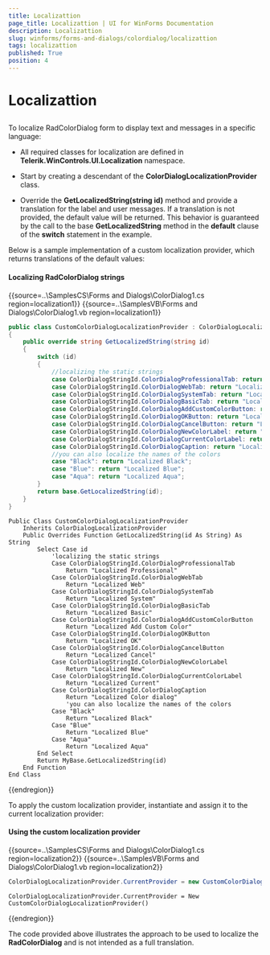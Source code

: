 ```yaml
---
title: Localizattion
page_title: Localizattion | UI for WinForms Documentation
description: Localizattion
slug: winforms/forms-and-dialogs/colordialog/localizattion
tags: localizattion
published: True
position: 4
---
```


# Localizattion



## 

To localize RadColorDialog form to display text and messages in a specific language:

* All required classes for localization are defined in __Telerik.WinControls.UI.Localization__ namespace.
		  	

* Start by creating a descendant of the __ColorDialogLocalizationProvider__ class.
		  	

* Override the __GetLocalizedString(string id)__ method and provide a translation for the label and user messages. If a translation is not provided, the default value will be returned. This behavior is guaranteed by the call to the base __GetLocalizedString__ method in the __default__ clause of the __switch__ statement in the example.
		  	

Below is a sample implementation of a custom localization provider, which returns translations of the default values:

#### Localizing RadColorDialog strings 

{{source=..\SamplesCS\Forms and Dialogs\ColorDialog1.cs region=localization1}} 
{{source=..\SamplesVB\Forms and Dialogs\ColorDialog1.vb region=localization1}} 

````C#
public class CustomColorDialogLocalizationProvider : ColorDialogLocalizationProvider
{
    public override string GetLocalizedString(string id)
    {
        switch (id)
        {
            //localizing the static strings
            case ColorDialogStringId.ColorDialogProfessionalTab: return "Localized Professional";
            case ColorDialogStringId.ColorDialogWebTab: return "Localized Web";
            case ColorDialogStringId.ColorDialogSystemTab: return "Localized System";
            case ColorDialogStringId.ColorDialogBasicTab: return "Localized Basic";
            case ColorDialogStringId.ColorDialogAddCustomColorButton: return "Localized Add Custom Color";
            case ColorDialogStringId.ColorDialogOKButton: return "Localized OK";
            case ColorDialogStringId.ColorDialogCancelButton: return "Localized Cancel";
            case ColorDialogStringId.ColorDialogNewColorLabel: return "Localized New";
            case ColorDialogStringId.ColorDialogCurrentColorLabel: return "Localized Current";
            case ColorDialogStringId.ColorDialogCaption: return "Localized Color dialog";
            //you can also localize the names of the colors
            case "Black": return "Localized Black";
            case "Blue": return "Localized Blue";
            case "Aqua": return "Localized Aqua";
        }
        return base.GetLocalizedString(id);
    }
}

````
````VB.NET
Public Class CustomColorDialogLocalizationProvider
    Inherits ColorDialogLocalizationProvider
    Public Overrides Function GetLocalizedString(id As String) As String
        Select Case id
            'localizing the static strings
            Case ColorDialogStringId.ColorDialogProfessionalTab
                Return "Localized Professional"
            Case ColorDialogStringId.ColorDialogWebTab
                Return "Localized Web"
            Case ColorDialogStringId.ColorDialogSystemTab
                Return "Localized System"
            Case ColorDialogStringId.ColorDialogBasicTab
                Return "Localized Basic"
            Case ColorDialogStringId.ColorDialogAddCustomColorButton
                Return "Localized Add Custom Color"
            Case ColorDialogStringId.ColorDialogOKButton
                Return "Localized OK"
            Case ColorDialogStringId.ColorDialogCancelButton
                Return "Localized Cancel"
            Case ColorDialogStringId.ColorDialogNewColorLabel
                Return "Localized New"
            Case ColorDialogStringId.ColorDialogCurrentColorLabel
                Return "Localized Current"
            Case ColorDialogStringId.ColorDialogCaption
                Return "Localized Color dialog"
                'you can also localize the names of the colors
            Case "Black"
                Return "Localized Black"
            Case "Blue"
                Return "Localized Blue"
            Case "Aqua"
                Return "Localized Aqua"
        End Select
        Return MyBase.GetLocalizedString(id)
    End Function
End Class

````

{{endregion}} 
 

To apply the custom localization provider, instantiate and assign it to the current localization provider:

#### Using the custom localization provider 

{{source=..\SamplesCS\Forms and Dialogs\ColorDialog1.cs region=localization2}} 
{{source=..\SamplesVB\Forms and Dialogs\ColorDialog1.vb region=localization2}} 

````C#
ColorDialogLocalizationProvider.CurrentProvider = new CustomColorDialogLocalizationProvider();

````
````VB.NET
ColorDialogLocalizationProvider.CurrentProvider = New CustomColorDialogLocalizationProvider()

````

{{endregion}} 
 

The code provided above illustrates the approach to be used to localize the __RadColorDialog__ and is not intended as a full translation.
        
